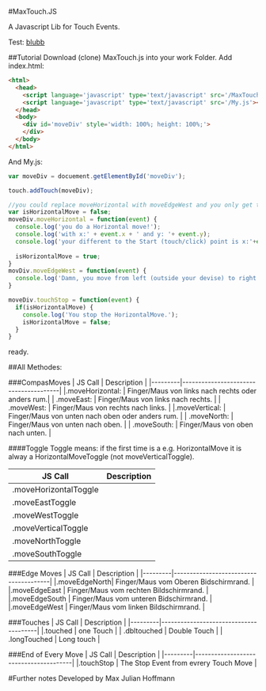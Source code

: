#MaxTouch.JS


A Javascript Lib for Touch Events.

Test: [blubb](LICENSE)

##Tutorial
Download (clone) MaxTouch.js into your work Folder.
Add index.html:
````html
<html>
  <head>
    <script language='javascript' type='text/javascript' src='/MaxTouch.js'></script>
    <script language='javascript' type='text/javascript' src='/My.js'></script>
  </head>
  <body>
    <div id='moveDiv' style='width: 100%; height: 100%;'>
    </div>
  </body>
</html>
````

And My.js:
````js
var moveDiv = docuement.getElementById('moveDiv');

touch.addTouch(moveDiv);

//you could replace moveHorizontal with moveEdgeWest and you only get the Event, if you touch your device from left to right
var isHorizontalMove = false;
moveDiv.moveHorizontal = function(event) {
  console.log('you do a Horizontal move!');
  console.log('with x:' + event.x + ' and y: '+ event.y);
  console.log('your different to the Start (touch/click) point is x:'+event.mX+' and y:'+event.mY);
  
  isHorizontalMove = true;
}
movDiv.moveEdgeWest = function(event) {
  console.log('Damn, you move from left (outside your devise) to right!');
}

moveDiv.touchStop = function(event) {
  if(isHorizontalMove) {
    console.log('You stop the HorizontalMove.');
    isHorizontalMove = false;
  }
}

````
ready.


##All Methodes:


###CompasMoves
| JS Call | Description                           |
|---------|---------------------------------------|
|.moveHorizontal: | Finger/Maus von links nach rechts oder anders rum.|
|   .moveEast: | Finger/Maus von links nach rechts. |
|   .moveWest: | Finger/Maus von rechts nach links. |
|.moveVertical: | Finger/Maus von unten nach oben oder anders rum. |
|   .moveNorth: | Finger/Maus von unten nach oben. |
|   .moveSouth: | Finger/Maus von oben nach unten. |

####Toggle
Toggle means: if the first time is a e.g. HorizontalMove it is alway a HorizontalMoveToggle (not moveVerticalToggle). 

| JS Call | Description                           |
|---------|---------------------------------------|
|.moveHorizontalToggle |   |
|   .moveEastToggle |  |
|   .moveWestToggle |  |
|.moveVerticalToggle |   |
|   .moveNorthToggle |   |
|   .moveSouthToggle |   |
    
###Edge Moves
| JS Call | Description                           |
|---------|---------------------------------------|
|.moveEdgeNorth| Finger/Maus vom Oberen Bidschirmrand. |
|.moveEdgeEast | Finger/Maus vom rechten Bildschirmrand. |
|.moveEdgeSouth | Finger/Maus vom unteren Bidschirmrand. |
|.moveEdgeWest | Finger/Maus vom linken Bildschirmrand. |
  
###Touches
| JS Call | Description                           |
|---------|---------------------------------------|
|.touched | one Touch  |
| .dbltouched | Double Touch |
| .longTouched | Long touch |
  
###End of Every Move
| JS Call | Description                           |
|---------|---------------------------------------|
|.touchStop | The Stop Event from evrery Touch Move |


#Further notes
Developed by Max Julian Hoffmann
